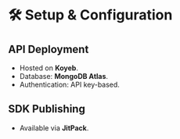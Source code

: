 # 🛠️ Setup & Configuration

## API Deployment
- Hosted on **Koyeb**.
- Database: **MongoDB Atlas**.
- Authentication: API key-based.

## SDK Publishing
- Available via **JitPack**.

